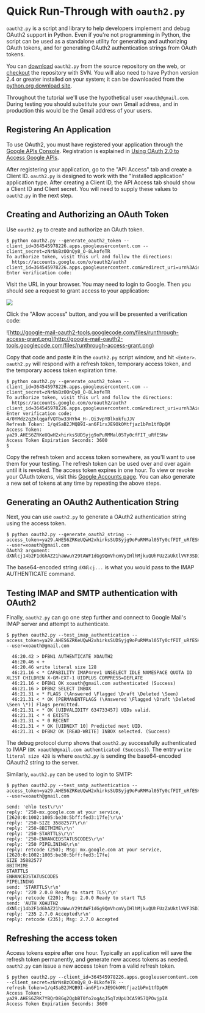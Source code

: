 # Quick Run-Through with `oauth2.py` #

`oauth2.py` is a script and library to help developers implement and debug OAuth2 support in Python. Even if you're not programming in Python, the script can be used as a standalone utility for generating and authorizing OAuth tokens, and for generating OAuth2 authentication strings from OAuth tokens.

You can [download](http://google-mail-oauth2-tools.googlecode.com/svn/trunk/python/oauth2.py) `oauth2.py` from the source repository on the web, or [checkout](http://code.google.com/p/google-mail-oauth2-tools/source/checkout) the repository with SVN. You will also need to have Python version 2.4 or greater installed on your system; it can be downloaded from the [python.org download site](http://python.org/download/).

Throughout the tutorial we'll use the hypothetical user `xoauth@gmail.com`. During testing you should substitute your own Gmail address, and in production this would be the Gmail address of your users.

## Registering An Application ##

To use OAuth2, you must have registered your application through the
[Google APIs Console](https://code.google.com/apis/console). Registration is explained in [Using OAuth 2.0 to Access Google APIs](https://developers.google.com/accounts/docs/OAuth2).

After registering your application, go to the "API Access" tab and create a Client ID.  `oauth2.py` is designed to work with the "Installed application" application type. After creating a Client ID, the API Access tab should show a Client ID and Client secret. You will need to supply these values to `oauth2.py` in the next step.

## Creating and Authorizing an OAuth Token ##

Use `oauth2.py` to create and authorize an OAuth token.

```
$ python oauth2.py --generate_oauth2_token --client_id=364545978226.apps.googleusercontent.com --client_secret=zNrNsBzOOnQy8_O-8LkofeTR
To authorize token, visit this url and follow the directions:
  https://accounts.google.com/o/oauth2/auth?client_id=364545978226.apps.googleusercontent.com&redirect_uri=urn%3Aietf%3Awg%3Aoauth%3A2.0%3Aoob&response_type=code&scope=https%3A%2F%2Fmail.google.com%2F
Enter verification code:
```

Visit the URL in your browser. You may need to login to Google. Then you should see a request to grant access to your application:

![](https://github.com/google/gmail-oauth2-tools/blob/wiki/runthrough-access-grant.png)

Click the "Allow access" button, and you will be presented a verification code:

![http://google-mail-oauth2-tools.googlecode.com/files/runthrough-access-grant.png](http://google-mail-oauth2-tools.googlecode.com/files/runthrough-access-grant.png)

Copy that code and paste it in the `oauth2.py` script window, and hit `<Enter>`. `oauth2.py` will respond with a refresh token, temporary access token, and the temporary access token expiration time.

```
$ python oauth2.py --generate_oauth2_token --client_id=364545978226.apps.googleusercontent.com --client_secret=zNrNsBzOOnQy8_O-8LkofeTR
To authorize token, visit this url and follow the directions:
  https://accounts.google.com/o/oauth2/auth?client_id=364545978226.apps.googleusercontent.com&redirect_uri=urn%3Aietf%3Awg%3Aoauth%3A2.0%3Aoob&response_type=code&scope=https%3A%2F%2Fmail.google.com%2F
Enter verification code: 4/0YMdz2qZnlqgafVQTbw33HYh4_H-.Qi3vpYBlkokfuJJV
Refresh Token: 1/q4SaB2JMQB9I-an6F1rxJE9OkOMtfjaz1bPm1tfDpQM
Access Token: ya29.AHES6ZRKeUQwH2xhirksSUDSyjg9oPuRMMal05Ty0cfFIT_uRfESHw
Access Token Expiration Seconds: 3600
$
```

Copy the refresh token and access token somewhere, as you'll want to use them for your testing. The refresh token can be used over and over again until it is revoked. The access token expires in one hour. To view or revoke your OAuth tokens, visit this [Google Accounts page](https://www.google.com/accounts/IssuedAuthSubTokens). You can also generate a new set of tokens at any time by repeating the above steps.

## Generating an OAuth2 Authentication String ##

Next, you can use `oauth2.py` to generate a OAuth2 authentication string using the access token.

```
$ python oauth2.py --generate_oauth2_string --access_token=ya29.AHES6ZRKeUQwH2xhirksSUDSyjg9oPuRMMal05Ty0cfFIT_uRfESHw --user=xoauth@gmail.com
OAuth2 argument:
dXNlcj14b2F1dGhAZ21haWwuY29tAWF1dGg9QmVhcmVyIHlhMjkuQUhFUzZaUktlVVF3SDJ4aGlya3NTVURTeWpnOW9QdVJNTWFsMDVUeTBjZkZJVF91UmZFU0h3AQE=
```

The base64-encoded string `dXNlcj...` is what you would pass to the IMAP AUTHENTICATE command.

## Testing IMAP and SMTP authentication with OAuth2 ##

Finally, `oauth2.py` can go one step further and connect to Google Mail's IMAP server and attempt to authenticate.

```
$ python oauth2.py --test_imap_authentication --access_token=ya29.AHES6ZRKeUQwH2xhirksSUDSyjg9oPuRMMal05Ty0cfFIT_uRfESHw --user=xoauth@gmail.com

  46:20.42 > DFBN1 AUTHENTICATE XOAUTH2
  46:20.46 < +
  46:20.46 write literal size 128
  46:21.16 < * CAPABILITY IMAP4rev1 UNSELECT IDLE NAMESPACE QUOTA ID XLIST CHILDREN X-GM-EXT-1 UIDPLUS COMPRESS=DEFLATE
  46:21.16 < DFBN1 OK xoauth@gmail.com authenticated (Success)
  46:21.16 > DFBN2 SELECT INBOX
  46:21.31 < * FLAGS (\Answered \Flagged \Draft \Deleted \Seen)
  46:21.31 < * OK [PERMANENTFLAGS (\Answered \Flagged \Draft \Deleted \Seen \*)] Flags permitted.
  46:21.31 < * OK [UIDVALIDITY 634733457] UIDs valid.
  46:21.31 < * 4 EXISTS
  46:21.31 < * 0 RECENT
  46:21.31 < * OK [UIDNEXT 10] Predicted next UID.
  46:21.31 < DFBN2 OK [READ-WRITE] INBOX selected. (Success)
```

The debug protocol dump shows that `oauth2.py` successfully authenticated to IMAP (`OK xoauth@gmail.com authenticated (Success)`). The entry `write literal size 428` is where `oauth2.py` is sending the base64-encoded OAauth2 string to the server.

Similarly, `oauth2.py` can be used to login to SMTP:

```
$ python oauth2.py --test_smtp_authentication --access_token=ya29.AHES6ZRKeUQwH2xhirksSUDSyjg9oPuRMMal05Ty0cfFIT_uRfESHw --user=xoauth@gmail.com

send: 'ehlo test\r\n'
reply: '250-mx.google.com at your service, [2620:0:1002:1005:be30:5bff:fed3:17fe]\r\n'
reply: '250-SIZE 35882577\r\n'
reply: '250-8BITMIME\r\n'
reply: '250-STARTTLS\r\n'
reply: '250-ENHANCEDSTATUSCODES\r\n'
reply: '250 PIPELINING\r\n'
reply: retcode (250); Msg: mx.google.com at your service, [2620:0:1002:1005:be30:5bff:fed3:17fe]
SIZE 35882577
8BITMIME
STARTTLS
ENHANCEDSTATUSCODES
PIPELINING
send: 'STARTTLS\r\n'
reply: '220 2.0.0 Ready to start TLS\r\n'
reply: retcode (220); Msg: 2.0.0 Ready to start TLS
send: 'AUTH XOAUTH2 dXNlcj14b2F1dGhAZ21haWwuY29tAWF1dGg9QmVhcmVyIHlhMjkuQUhFUzZaUktlVVF3SDJ4aGlya3NTVURTeWpnOW9QdVJNTWFsMDVUeTBjZkZJVF91UmZFU0h3AQE=\r\n'
reply: '235 2.7.0 Accepted\r\n'
reply: retcode (235); Msg: 2.7.0 Accepted
```

## Refreshing the access token ##

Access tokens expire after one hour. Typically an application will save the refresh token permanently, and generate new access tokens as needed. `oauth2.py` can issue a new access token from a valid refresh token.

```
$ python oauth2.py --client_id=364545978226.apps.googleusercontent.com --client_secret=zNrNsBzOOnQy8_O-8LkofeTR --refresh_token=1/q4SaB2JMQB9I-an6F1rxJE9OkOMtfjaz1bPm1tfDpQM
Access Token: ya29.AHES6ZRK7YBQrD8Gq2QgbBT0fo2ogAqJ5qTzUpU3CA5957QPOvjpIA
Access Token Expiration Seconds: 3600
```
